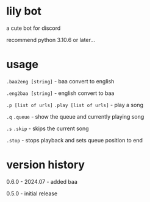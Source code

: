 # lily  bot

a cute bot for discord

recommend python 3.10.6 or later...

# usage

`.baa2eng [string]` - baa convert to english

`.eng2baa [string]` - english convert to baa

`.p [list of urls]` `.play [list of urls]` - play a song

`.q` `.queue` - show the queue and currently playing song

`.s` `.skip` - skips the current song

`.stop` - stops playback and sets queue position to end

# version history

0.6.0 - 2024.07 - added baa

0.5.0 - initial release

